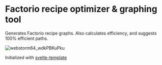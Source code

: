 # Factorio recipe optimizer & graphing tool

Generates Factorio recipe graphs. Also calculates efficiency, and suggests 100% efficient paths.

![webstorm64_wdkPBKuPku](https://github.com/13x1/factorio_graph/assets/133508953/fa7a0ca7-48ed-466b-9898-2e48c5e8c141)


Initialized with
[svelte-template](https://github.com/13x1/svelte-template)

